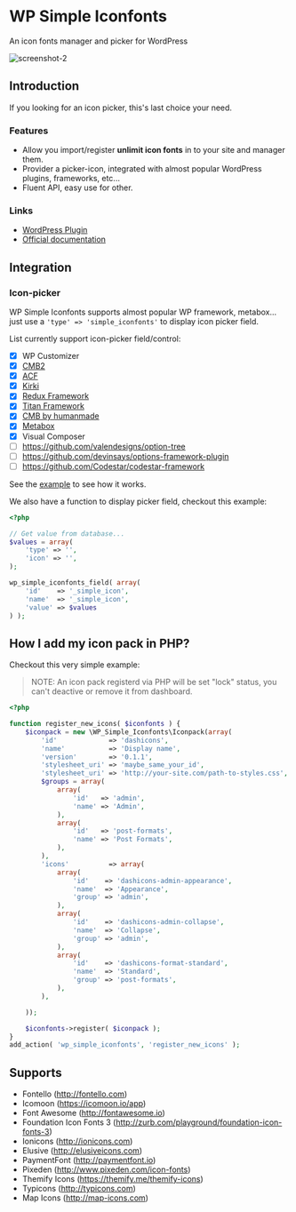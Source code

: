 # WP Simple Iconfonts

An icon fonts manager and picker for WordPress

![screenshot-2](https://user-images.githubusercontent.com/1529454/29360253-4eee5578-82ac-11e7-97b3-65858d152b2b.png)

## Introduction

If you looking for an icon picker, this's last choice your need.

### Features

- Allow you import/register **unlimit icon fonts** in to your site and manager them.
- Provider a picker-icon, integrated with almost popular WordPress plugins, frameworks, etc...
- Fluent API, easy use for other.

### Links

- [WordPress Plugin](https://wordpress.org/plugins/wp-simple-iconfonts/)
- [Official documentation](http://docs.awethemes.com/wp-simple-iconfonts/)

## Integration

### Icon-picker

WP Simple Iconfonts supports almost popular WP framework, metabox... just use a `'type' => 'simple_iconfonts'`
to display icon picker field.

List currently support icon-picker field/control:

- [x] WP Customizer
- [x] [CMB2](https://wordpress.org/plugins/cmb2/)
- [x] [ACF](https://wordpress.org/plugins/advanced-custom-fields/)
- [x] [Kirki](https://wordpress.org/plugins/kirki/)
- [x] [Redux Framework](https://wordpress.org/plugins/redux-framework/)
- [x] [Titan Framework](https://wordpress.org/plugins/titan-framework/)
- [x] [CMB by humanmade](https://github.com/humanmade/Custom-Meta-Boxes)
- [x] [Metabox](https://wordpress.org/plugins/meta-box/)
- [x] Visual Composer
- [ ] https://github.com/valendesigns/option-tree
- [ ] https://github.com/devinsays/options-framework-plugin
- [ ] https://github.com/Codestar/codestar-framework

See the [example](https://github.com/awethemes/wp-simple-iconfonts/blob/master/tests/_integration.php) to see how it works.

We also have a function to display picker field, checkout this example:

```php
<?php

// Get value from database...
$values = array(
	'type' => '',
	'icon' => '',
);

wp_simple_iconfonts_field( array(
	'id'    => '_simple_icon',
	'name'  => '_simple_icon',
	'value' => $values
) );
```

## How I add my icon pack in PHP?

Checkout this very simple example:

> NOTE: An icon pack registerd via PHP will be set "lock" status, you can't deactive or remove it from dashboard.

```php
<?php

function register_new_icons( $iconfonts ) {
    $iconpack = new \WP_Simple_Iconfonts\Iconpack(array(
        'id'             => 'dashicons',
        'name'           => 'Display name',
        'version'        => '0.1.1',
        'stylesheet_uri' => 'maybe_same_your_id',
        'stylesheet_uri' => 'http://your-site.com/path-to-styles.css',
        $groups = array(
            array(
                'id'   => 'admin',
                'name' => 'Admin',
            ),
            array(
                'id'   => 'post-formats',
                'name' => 'Post Formats',
            ),
        ),
        'icons'          => array(
            array(
                'id'    => 'dashicons-admin-appearance',
                'name'  => 'Appearance',
                'group' => 'admin',
            ),
            array(
                'id'    => 'dashicons-admin-collapse',
                'name'  => 'Collapse',
                'group' => 'admin',
            ),
            array(
                'id'    => 'dashicons-format-standard',
                'name'  => 'Standard',
                'group' => 'post-formats',
            ),
        ),

    ));

    $iconfonts->register( $iconpack );
}
add_action( 'wp_simple_iconfonts', 'register_new_icons' );
```

## Supports

- Fontello (http://fontello.com)
- Icomoon (https://icomoon.io/app)
- Font Awesome (http://fontawesome.io)
- Foundation Icon Fonts 3 (http://zurb.com/playground/foundation-icon-fonts-3)
- Ionicons (http://ionicons.com)
- Elusive (http://elusiveicons.com)
- PaymentFont (http://paymentfont.io)
- Pixeden (http://www.pixeden.com/icon-fonts)
- Themify Icons (https://themify.me/themify-icons)
- Typicons (http://typicons.com)
- Map Icons (http://map-icons.com)
